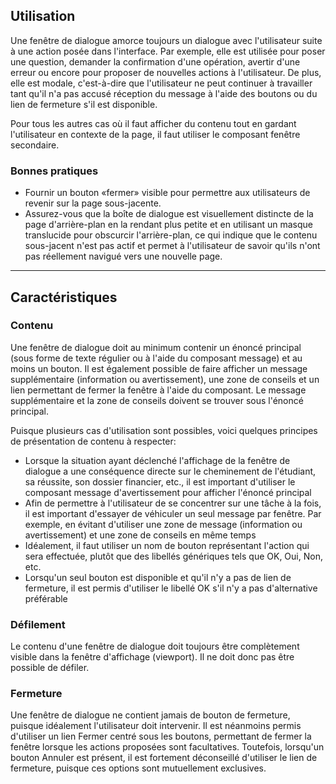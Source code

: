 ## Utilisation
Une fenêtre de dialogue amorce toujours un dialogue avec l'utilisateur suite à une action posée dans l'interface. Par exemple, elle est utilisée pour poser une question, demander la confirmation d'une opération, avertir d'une erreur ou encore pour proposer de nouvelles actions à l'utilisateur. De plus, elle est modale, c'est-à-dire que l'utilisateur ne peut continuer à travailler tant qu'il n'a pas accusé réception du message à l'aide des boutons ou du lien de fermeture s'il est disponible.

Pour tous les autres cas où il faut afficher du contenu tout en gardant l'utilisateur en contexte de la page, il faut utiliser le composant fenêtre secondaire.

### Bonnes pratiques
* Fournir un bouton «fermer» visible pour permettre aux utilisateurs de revenir sur la page sous-jacente.
* Assurez-vous que la boîte de dialogue est visuellement distincte de la page d'arrière-plan en la rendant plus petite et en utilisant un masque translucide pour obscurcir l'arrière-plan, ce qui indique que le contenu sous-jacent n'est pas actif et permet à l'utilisateur de savoir qu'ils n'ont pas réellement navigué vers une nouvelle page.

---
## Caractéristiques
### Contenu
Une fenêtre de dialogue doit au minimum contenir un énoncé principal (sous forme de texte régulier ou à l'aide du composant message) et au moins un bouton. Il est également possible de faire afficher un message supplémentaire (information ou avertissement), une zone de conseils et un lien permettant de fermer la fenêtre à l'aide du composant. Le message supplémentaire et la zone de conseils doivent se trouver sous l'énoncé principal.

Puisque plusieurs cas d'utilisation sont possibles, voici quelques principes de présentation de contenu à respecter:
* Lorsque la situation ayant déclenché l'affichage de la fenêtre de dialogue a une conséquence directe sur le cheminement de l'étudiant, sa réussite, son dossier financier, etc., il est important d'utiliser le composant message d'avertissement pour afficher l'énoncé principal
* Afin de permettre à l'utilisateur de se concentrer sur une tâche à la fois, il est important d'essayer de véhiculer un seul message par fenêtre. Par exemple, en évitant d'utiliser une zone de message (information ou avertissement) et une zone de conseils en même temps
* Idéalement, il faut utiliser un nom de bouton représentant l'action qui sera effectuée, plutôt que des libellés génériques tels que OK, Oui, Non, etc.
* Lorsqu'un seul bouton est disponible et qu'il n'y a pas de lien de fermeture, il est permis d'utiliser le libellé OK s'il n'y a pas d'alternative préférable

### Défilement
Le contenu d'une fenêtre de dialogue doit toujours être complètement visible dans la fenêtre d'affichage (viewport). Il ne doit donc pas être possible de défiler.

### Fermeture
Une fenêtre de dialogue ne contient jamais de bouton de fermeture, puisque idéalement l'utilisateur doit intervenir. Il est néanmoins permis d'utiliser un lien Fermer centré sous les boutons, permettant de fermer la fenêtre lorsque les actions proposées sont facultatives. Toutefois, lorsqu'un bouton Annuler est présent, il est fortement déconseillé d'utiliser le lien de fermeture, puisque ces options sont mutuellement exclusives.
